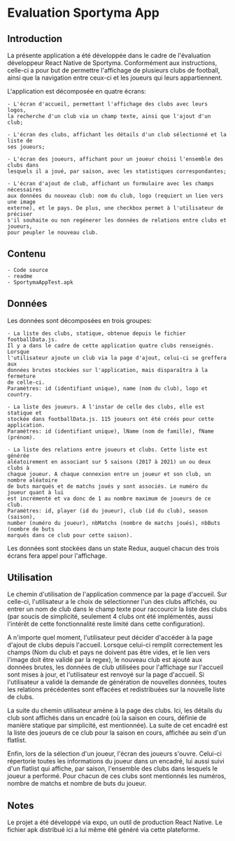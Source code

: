 # Evaluation Sportyma App

## Introduction

La présente application a été développée dans le cadre de l'évaluation développeur 
React Native de Sportyma. Conformément aux instructions, celle-ci a pour but de 
permettre l'affichage de plusieurs clubs de football, ainsi que la navigation entre 
ceux-ci et les joueurs qui leurs appartiennent.

L'application est décomposée en quatre écrans:

	- L'écran d'accueil, permettant l'affichage des clubs avec leurs logos, 
	la recherche d'un club via un champ texte, ainsi que l'ajout d'un club;
	
	- L'écran des clubs, affichant les détails d'un club sélectionné et la liste de 
	ses joueurs;
	
	- L'écran des joueurs, affichant pour un joueur choisi l'ensemble des clubs dans 
	lesquels il a joué, par saison, avec les statistiques correspondantes;
	
	- L'écran d'ajout de club, affichant un formulaire avec les champs nécessaires
	aux données du nouveau club: nom du club, logo (requiert un lien vers une image
	externe), et le pays. De plus, une checkbox permet à l'utilisateur de préciser
	s'il souhaite ou non regénerer les données de relations entre clubs et joueurs,
	pour peupler le nouveau club.
	
## Contenu

	- Code source
	- readme
	- SportymaAppTest.apk

## Données

Les données sont décomposées en trois groupes:

	- La liste des clubs, statique, obtenue depuis le fichier footballData.js. 
	Il y a dans le cadre de cette application quatre clubs renseignés. Lorsque
	l'utilisateur ajoute un club via la page d'ajout, celui-ci se greffera aux
	données brutes stockées sur l'application, mais disparaîtra à la fermeture
	de celle-ci.
	Paramètres: id (identifiant unique), name (nom du club), logo et country.
	
	- La liste des joueurs. A l'instar de celle des clubs, elle est statique et
	stockée dans footballData.js. 115 joueurs ont été créés pour cette application.
	Paramètres: id (identifiant unique), lName (nom de famille), fName (prénom).
	
	- La liste des relations entre joueurs et clubs. Cette liste est générée 
	aléatoirement en associant sur 5 saisons (2017 à 2021) un ou deux clubs à 
	chaque joueur. A chaque connexion entre un joueur et son club, un nombre aléatoire
	de buts marqués et de matchs joués y sont associés. Le numéro du joueur quant à lui
	est incrémenté et va donc de 1 au nombre maximum de joueurs de ce club.
	Paramètres: id, player (id du joueur), club (id du club), season (saison),
	number (numéro du joueur), nbMatchs (nombre de matchs joués), nbButs (nombre de buts
	marqués dans ce club pour cette saison).
	
Les données sont stockées dans un state Redux, auquel chacun des trois écrans fera appel
pour l'affichage.

## Utilisation

Le chemin d'utilisation de l'application commence par la page d'accueil. Sur celle-ci,
l'utilisateur a le choix de sélectionner l'un des clubs affichés, ou entrer un nom de 
club dans le champ texte pour raccourcir la liste des clubs (par soucis de simplicité,
seulement 4 clubs ont été implémentés, aussi l'intérêt de cette fonctionnalité reste 
limité dans cette configuration). 

A n'importe quel moment, l'utilisateur peut décider d'accéder à la page d'ajout de clubs
depuis l'accueil. Lorsque celui-ci remplit correctement les champs (Nom du club et pays
ne doivent pas être vides, et le lien vers l'image doit être validé par la regex),
le nouveau club est ajouté aux données brutes, les données de club utilisées pour
l'affichage sur l'accueil sont mises à jour, et l'utilisateur est renvoyé sur la page
d'accueil. Si l'utilisateur a validé la demande de génération de nouvelles données,
toutes les relations précédentes sont effacées et redistribuées sur la nouvelle liste
de clubs.

La suite du chemin utilisateur amène à la page des clubs. Ici, les détails du club sont
affichés dans un encadré (où la saison en cours, définie de manière statique par
simplicité, est mentionnée). La suite de cet encadré est la liste des joueurs de ce club
pour la saison en cours, affichée au sein d'un flatlist.

Enfin, lors de la sélection d'un joueur, l'écran des joueurs s'ouvre. Celui-ci répertorie 
toutes les informations du joueur dans un encadré, lui aussi suivi d'un flatlist qui 
affiche, par saison, l'ensemble des clubs dans lesquels le joueur a performé. Pour
chacun de ces clubs sont mentionnés les numéros, nombre de matchs et nombre de buts du
joueur.

## Notes

Le projet a été développé via expo, un outil de production React Native. Le fichier apk
distribué ici a lui même été généré via cette plateforme.
